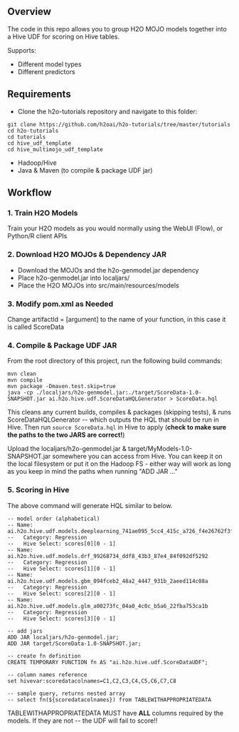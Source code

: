 ## Overview

The code in this repo allows you to group H2O MOJO models together into a Hive UDF for scoring on Hive tables.

Supports:
- Different model types
- Different predictors

## Requirements

- Clone the h2o-tutorials repository and navigate to this folder:
```
git clone https://github.com/h2oai/h2o-tutorials/tree/master/tutorials
cd h2o-tutorials
cd tutorials
cd hive_udf_template
cd hive_multimojo_udf_template
```
- Hadoop/Hive
- Java & Maven (to compile & package UDF jar)

## Workflow

### 1. Train H2O Models
Train your H2O models as you would normally using the WebUI (Flow), or Python/R client APIs

### 2. Download H2O MOJOs & Dependency JAR
- Download the MOJOs and the h2o-genmodel.jar dependency
- Place h2o-genmodel.jar into localjars/
- Place the H2O MOJOs into src/main/resources/models

### 3. Modify pom.xml as Needed
Change artifactId = [argument] to the name of your function, in this case it is called ScoreData

### 4. Compile & Package UDF JAR
From the root directory of this project, run the following build commands:
```
mvn clean
mvn compile
mvn package -Dmaven.test.skip=true
java -cp ./localjars/h2o-genmodel.jar:./target/ScoreData-1.0-SNAPSHOT.jar ai.h2o.hive.udf.ScoreDataHQLGenerator > ScoreData.hql
```
This cleans any current builds, compiles & packages (skipping tests), & runs ScoreDataHQLGenerator -- which outputs the HQL that should be run in Hive. Then run `source ScoreData.hql` in Hive to apply (**check to make sure the paths to the two JARS are correct!**)

Upload the localjars/h2o-genmodel.jar & target/MyModels-1.0-SNAPSHOT.jar somewhere you can access from Hive. You can keep it on the local filesystem or put it on the Hadoop FS - either way will work as long as you keep in mind the paths when running "ADD JAR ..."

### 5. Scoring in Hive
The above command will generate HQL similar to below.

```
-- model order (alphabetical)
-- Name: ai.h2o.hive.udf.models.deeplearning_741ae095_5cc4_415c_a726_f4e26762f3fa
--   Category: Regression
--   Hive Select: scores[0][0 - 1]
-- Name: ai.h2o.hive.udf.models.drf_99268734_ddf8_43b3_87e4_84f092df5292
--   Category: Regression
--   Hive Select: scores[1][0 - 1]
-- Name: ai.h2o.hive.udf.models.gbm_094fceb2_48a2_4447_931b_2aeed114c08a
--   Category: Regression
--   Hive Select: scores[2][0 - 1]
-- Name: ai.h2o.hive.udf.models.glm_a00273fc_04a0_4c0c_b5a6_22fba753ca1b
--   Category: Regression
--   Hive Select: scores[3][0 - 1]

-- add jars
ADD JAR localjars/h2o-genmodel.jar;
ADD JAR target/ScoreData-1.0-SNAPSHOT.jar;

-- create fn definition
CREATE TEMPORARY FUNCTION fn AS "ai.h2o.hive.udf.ScoreDataUDF";

-- column names reference
set hivevar:scoredatacolnames=C1,C2,C3,C4,C5,C6,C7,C8

-- sample query, returns nested array
-- select fn(${scoredatacolnames}) from TABLEWITHAPPROPRIATEDATA
```

TABLEWITHAPPROPRIATEDATA MUST have **ALL** columns required by the models. If they are not -- the UDF will fail to score!!
